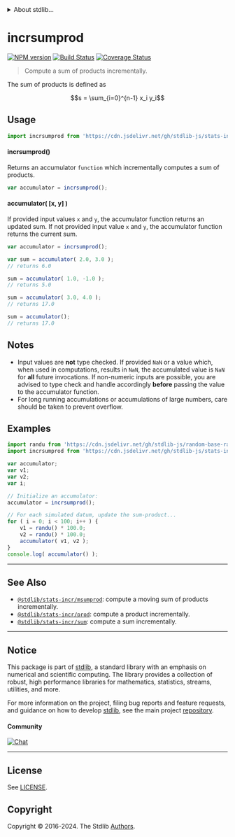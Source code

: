 <!--

@license Apache-2.0

Copyright (c) 2018 The Stdlib Authors.

Licensed under the Apache License, Version 2.0 (the "License");
you may not use this file except in compliance with the License.
You may obtain a copy of the License at

   http://www.apache.org/licenses/LICENSE-2.0

Unless required by applicable law or agreed to in writing, software
distributed under the License is distributed on an "AS IS" BASIS,
WITHOUT WARRANTIES OR CONDITIONS OF ANY KIND, either express or implied.
See the License for the specific language governing permissions and
limitations under the License.

-->


<details>
  <summary>
    About stdlib...
  </summary>
  <p>We believe in a future in which the web is a preferred environment for numerical computation. To help realize this future, we've built stdlib. stdlib is a standard library, with an emphasis on numerical and scientific computation, written in JavaScript (and C) for execution in browsers and in Node.js.</p>
  <p>The library is fully decomposable, being architected in such a way that you can swap out and mix and match APIs and functionality to cater to your exact preferences and use cases.</p>
  <p>When you use stdlib, you can be absolutely certain that you are using the most thorough, rigorous, well-written, studied, documented, tested, measured, and high-quality code out there.</p>
  <p>To join us in bringing numerical computing to the web, get started by checking us out on <a href="https://github.com/stdlib-js/stdlib">GitHub</a>, and please consider <a href="https://opencollective.com/stdlib">financially supporting stdlib</a>. We greatly appreciate your continued support!</p>
</details>

# incrsumprod

[![NPM version][npm-image]][npm-url] [![Build Status][test-image]][test-url] [![Coverage Status][coverage-image]][coverage-url] <!-- [![dependencies][dependencies-image]][dependencies-url] -->

> Compute a sum of products incrementally.

<section class="intro">

The sum of products is defined as

<!-- <equation class="equation" label="eq:sum_product" align="center" raw="s = \sum_{i=0}^{n-1} x_i y_i" alt="Equation for the sum of products."> -->

```math
s = \sum_{i=0}^{n-1} x_i y_i
```

<!-- <div class="equation" align="center" data-raw-text="s = \sum_{i=0}^{n-1} x_i y_i" data-equation="eq:sum_product">
    <img src="https://cdn.jsdelivr.net/gh/stdlib-js/stdlib@49d8cabda84033d55d7b8069f19ee3dd8b8d1496/lib/node_modules/@stdlib/stats/incr/sumprod/docs/img/equation_sum_product.svg" alt="Equation for the sum of products.">
    <br>
</div> -->

<!-- </equation> -->

</section>

<!-- /.intro -->



<section class="usage">

## Usage

```javascript
import incrsumprod from 'https://cdn.jsdelivr.net/gh/stdlib-js/stats-incr-sumprod@v0.2.2-deno/mod.js';
```

#### incrsumprod()

Returns an accumulator `function` which incrementally computes a sum of products.

```javascript
var accumulator = incrsumprod();
```

#### accumulator( \[x, y] )

If provided input values `x` and `y`, the accumulator function returns an updated sum. If not provided input value `x` and `y`, the accumulator function returns the current sum.

```javascript
var accumulator = incrsumprod();

var sum = accumulator( 2.0, 3.0 );
// returns 6.0

sum = accumulator( 1.0, -1.0 );
// returns 5.0

sum = accumulator( 3.0, 4.0 );
// returns 17.0

sum = accumulator();
// returns 17.0
```

</section>

<!-- /.usage -->

<section class="notes">

## Notes

-   Input values are **not** type checked. If provided `NaN` or a value which, when used in computations, results in `NaN`, the accumulated value is `NaN` for **all** future invocations. If non-numeric inputs are possible, you are advised to type check and handle accordingly **before** passing the value to the accumulator function.
-   For long running accumulations or accumulations of large numbers, care should be taken to prevent overflow.

</section>

<!-- /.notes -->

<section class="examples">

## Examples

<!-- eslint no-undef: "error" -->

```javascript
import randu from 'https://cdn.jsdelivr.net/gh/stdlib-js/random-base-randu@deno/mod.js';
import incrsumprod from 'https://cdn.jsdelivr.net/gh/stdlib-js/stats-incr-sumprod@v0.2.2-deno/mod.js';

var accumulator;
var v1;
var v2;
var i;

// Initialize an accumulator:
accumulator = incrsumprod();

// For each simulated datum, update the sum-product...
for ( i = 0; i < 100; i++ ) {
    v1 = randu() * 100.0;
    v2 = randu() * 100.0;
    accumulator( v1, v2 );
}
console.log( accumulator() );
```

</section>

<!-- /.examples -->

<!-- Section for related `stdlib` packages. Do not manually edit this section, as it is automatically populated. -->

<section class="related">

* * *

## See Also

-   <span class="package-name">[`@stdlib/stats-incr/msumprod`][@stdlib/stats/incr/msumprod]</span><span class="delimiter">: </span><span class="description">compute a moving sum of products incrementally.</span>
-   <span class="package-name">[`@stdlib/stats-incr/prod`][@stdlib/stats/incr/prod]</span><span class="delimiter">: </span><span class="description">compute a product incrementally.</span>
-   <span class="package-name">[`@stdlib/stats-incr/sum`][@stdlib/stats/incr/sum]</span><span class="delimiter">: </span><span class="description">compute a sum incrementally.</span>

</section>

<!-- /.related -->

<!-- Section for all links. Make sure to keep an empty line after the `section` element and another before the `/section` close. -->


<section class="main-repo" >

* * *

## Notice

This package is part of [stdlib][stdlib], a standard library with an emphasis on numerical and scientific computing. The library provides a collection of robust, high performance libraries for mathematics, statistics, streams, utilities, and more.

For more information on the project, filing bug reports and feature requests, and guidance on how to develop [stdlib][stdlib], see the main project [repository][stdlib].

#### Community

[![Chat][chat-image]][chat-url]

---

## License

See [LICENSE][stdlib-license].


## Copyright

Copyright &copy; 2016-2024. The Stdlib [Authors][stdlib-authors].

</section>

<!-- /.stdlib -->

<!-- Section for all links. Make sure to keep an empty line after the `section` element and another before the `/section` close. -->

<section class="links">

[npm-image]: http://img.shields.io/npm/v/@stdlib/stats-incr-sumprod.svg
[npm-url]: https://npmjs.org/package/@stdlib/stats-incr-sumprod

[test-image]: https://github.com/stdlib-js/stats-incr-sumprod/actions/workflows/test.yml/badge.svg?branch=v0.2.2
[test-url]: https://github.com/stdlib-js/stats-incr-sumprod/actions/workflows/test.yml?query=branch:v0.2.2

[coverage-image]: https://img.shields.io/codecov/c/github/stdlib-js/stats-incr-sumprod/main.svg
[coverage-url]: https://codecov.io/github/stdlib-js/stats-incr-sumprod?branch=main

<!--

[dependencies-image]: https://img.shields.io/david/stdlib-js/stats-incr-sumprod.svg
[dependencies-url]: https://david-dm.org/stdlib-js/stats-incr-sumprod/main

-->

[chat-image]: https://img.shields.io/gitter/room/stdlib-js/stdlib.svg
[chat-url]: https://app.gitter.im/#/room/#stdlib-js_stdlib:gitter.im

[stdlib]: https://github.com/stdlib-js/stdlib

[stdlib-authors]: https://github.com/stdlib-js/stdlib/graphs/contributors

[umd]: https://github.com/umdjs/umd
[es-module]: https://developer.mozilla.org/en-US/docs/Web/JavaScript/Guide/Modules

[deno-url]: https://github.com/stdlib-js/stats-incr-sumprod/tree/deno
[deno-readme]: https://github.com/stdlib-js/stats-incr-sumprod/blob/deno/README.md
[umd-url]: https://github.com/stdlib-js/stats-incr-sumprod/tree/umd
[umd-readme]: https://github.com/stdlib-js/stats-incr-sumprod/blob/umd/README.md
[esm-url]: https://github.com/stdlib-js/stats-incr-sumprod/tree/esm
[esm-readme]: https://github.com/stdlib-js/stats-incr-sumprod/blob/esm/README.md
[branches-url]: https://github.com/stdlib-js/stats-incr-sumprod/blob/main/branches.md

[stdlib-license]: https://raw.githubusercontent.com/stdlib-js/stats-incr-sumprod/main/LICENSE

<!-- <related-links> -->

[@stdlib/stats/incr/msumprod]: https://github.com/stdlib-js/stats-incr-msumprod/tree/deno

[@stdlib/stats/incr/prod]: https://github.com/stdlib-js/stats-incr-prod/tree/deno

[@stdlib/stats/incr/sum]: https://github.com/stdlib-js/stats-incr-sum/tree/deno

<!-- </related-links> -->

</section>

<!-- /.links -->
